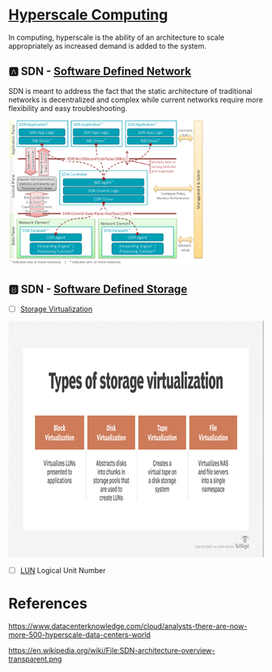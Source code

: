 # [Hyperscale Computing](https://en.wikipedia.org/wiki/Hyperscale_computing)

In computing, hyperscale is the ability of an architecture to scale appropriately as increased demand is added to the system.


## :a: SDN - [Software Defined Network](https://en.wikipedia.org/wiki/Software-defined_networking)

SDN is meant to address the fact that the static architecture of traditional networks is decentralized and complex while current networks require more flexibility and easy troubleshooting.

<img src="images/SDN-architecture-overview-transparent.png" witdth="837" height="290"></img>

## :b: SDN - [Software Defined Storage](https://en.wikipedia.org/wiki/Software-defined_storage)

- [ ] [Storage Virtualization](https://searchstorage.techtarget.com/definition/storage-virtualization)

<img src="images/Type-Of-SV.png" witdth="951" height="467"></img>


- [ ] [LUN](https://en.wikipedia.org/wiki/Logical_unit_number) Logical Unit Number

# References

https://www.datacenterknowledge.com/cloud/analysts-there-are-now-more-500-hyperscale-data-centers-world

https://en.wikipedia.org/wiki/File:SDN-architecture-overview-transparent.png

